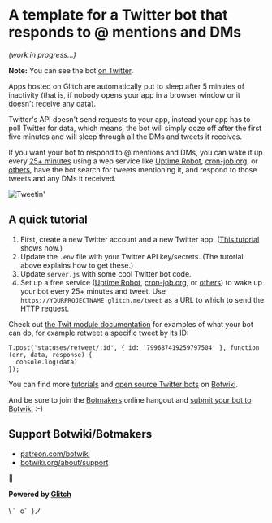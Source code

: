 A template for a Twitter bot that responds to @ mentions and DMs
================================================================

*(work in progress...)*

**Note:** You can see the bot [on Twitter](https://twitter.com/iamawakebot/with_replies).

Apps hosted on Glitch are automatically put to sleep after 5 minutes of inactivity (that is, if nobody opens your app in a browser window or it doesn't receive any data).

Twitter's API doesn't send requests to your app, instead your app has to poll Twitter for data, which means, the bot will simply doze off after the first five minutes and will sleep through all the DMs and tweets it receives.

If you want your bot to respond to @ mentions and DMs, you can wake it up every [25+ minutes](https://support.glitch.com/t/a-simple-twitter-bot-template/747/16) using a web service like [Uptime Robot](https://uptimerobot.com/), [cron-job.org](https://cron-job.org/en/), or [others](https://www.google.com/search?q=free+web+cron), have the bot search for tweets mentioning it, and respond to those tweets and any DMs it received.


![Tweetin'](https://cdn.gomix.com/4032b241-bff8-473e-aa6b-eb0c92a4bd06%2Ftweeting.gif)


## A quick tutorial

1. First, create a new Twitter account and a new Twitter app. ([This tutorial](https://botwiki.org/tutorials/how-to-create-a-twitter-app/) shows how.)
2. Update the `.env` file with your Twitter API key/secrets. (The tutorial above explains how to get these.)
3. Update `server.js` with some cool Twitter bot code.
4. Set up a free service ([Uptime Robot](https://uptimerobot.com/), [cron-job.org](https://cron-job.org/en/), or [others](https://www.google.com/search?q=free+web+cron)) to wake up your bot every 25+ minutes and tweet. Use `https://YOURPROJECTNAME.glitch.me/tweet` as a URL to which to send the HTTP request.

Check out [the Twit module documentation](https://github.com/ttezel/twit) for examples of what your bot can do, for example retweet a specific tweet by its ID:

```
T.post('statuses/retweet/:id', { id: '799687419259797504' }, function (err, data, response) {
  console.log(data)
});
```
You can find more [tutorials](https://botwiki.org/tutorials/twitterbots/#tutorials-nodejs) and [open source Twitter bots](https://botwiki.org/tag/twitter+bot+opensource+nodejs/) on [Botwiki](https://botwiki.org).

And be sure to join the [Botmakers](https://botmakers.org/) online hangout and [submit your bot to Botwiki](https://botwiki.org/submit-your-bot) :-)

## Support Botwiki/Botmakers

- [patreon.com/botwiki](https://patreon.com/botwiki)
- [botwiki.org/about/support](https://botwiki.org/about/support)

🙇

**Powered by [Glitch](https://glitch.com)**

\ ゜o゜)ノ
